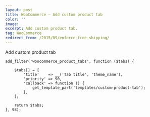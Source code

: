 ```yaml
---
layout: post
title: WooCommerce – Add custom product tab
color: ''
image:
excerpt: Add custom product tab.
tag: WooCommerce
redirect_from: /2015/09/enforce-free-shipping/
---
```


Add custom product tab

    add_filter('woocommerce_product_tabs', function ($tabs) {

        $tabs[] = [
            'title'    => __('Tab title', 'theme_name'),
            'priority' => 90,
            'callback' => function () {
                get_template_part('templates/custom-product-tab');
            },
        ];

        return $tabs;
    }, 98);

